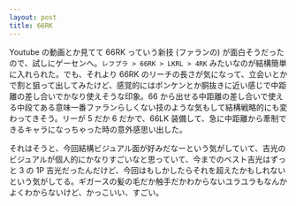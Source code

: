 ```yaml
---
layout: post
title: 66RK
---
```


Youtube の動画とか見てて 66RK っていう新技 (ファランの) が面白そうだったので、試しにゲーセンへ。`レフプラ > 66RK > LKRL > 4RK` みたいなのが結構簡単に入れられた。でも、それより 66RK のリーチの長さが気になって、立会いとかで割と狙って出してみたけど、感覚的にはポンケンとか胴抜きに近い感じで中距離の差し合いでかなり使えそうな印象。66 から出せる中距離の差し合いで使える中段てある意味一番ファランらしくない技のような気もして結構戦略的にも変わってきそう。リーが 5 だか 6 だかで、66LK 装備して、急に中距離から牽制できるキャラになっちゃった時の意外感思い出した。

それはそうと、今回結構ビジュアル面が好みだなーという気がしていて、吉光のビジュアルが個人的にかなりすごいなと思っていて、今までのベスト吉光はずっと 3 の 1P 吉光だったんだけど、今回はもしかしたらそれを超えたかもしれないという気がしてる。ギガースの髪の毛だか触手だかわからないユラユラもなんかよくわからないけど、かっこいい、すごい。
